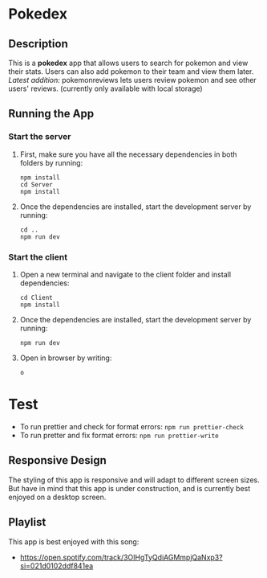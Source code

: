 # Pokedex

## Description

This is a **pokedex** app that allows users to search for pokemon and view their stats. Users can also add pokemon to their team and view them later. <br/>
_Latest addition:_ pokemonreviews lets users review pokemon and see other users' reviews. (currently only available with local storage)

## Running the App

### Start the server

1. First, make sure you have all the necessary dependencies in both folders by running:

   ```
   npm install
   cd Server
   npm install
   ```

2. Once the dependencies are installed, start the development server by running:

   ```
   cd ..
   npm run dev
   ```

### Start the client

1. Open a new terminal and navigate to the client folder and install dependencies:

   ```
   cd Client
   npm install
   ```

2. Once the dependencies are installed, start the development server by running:

   ```
   npm run dev
   ```

3. Open in browser by writing:
   ```
   o
   ```

# Test

- To run prettier and check for format errors: `npm run prettier-check`
- To run pretter and fix format errors: `npm run prettier-write`

## Responsive Design

The styling of this app is responsive and will adapt to different screen sizes. <br/>
But have in mind that this app is under construction, and is currently best enjoyed on a desktop screen.

## Playlist

This app is best enjoyed with this song:

- https://open.spotify.com/track/3OIHgTyQdiAGMmpjQaNxp3?si=021d0102ddf841ea
